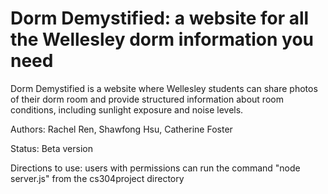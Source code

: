 # Dorm Demystified: a website for all the Wellesley dorm information you need

Dorm Demystified is a website where Wellesley students can share photos of their dorm room and provide structured information about room conditions, including sunlight exposure and noise levels. 

Authors: Rachel Ren, Shawfong Hsu, Catherine Foster

Status: Beta version

Directions to use: users with permissions can run the command "node server.js" from the cs304project directory
